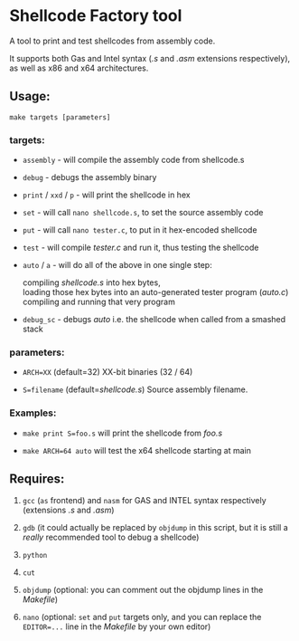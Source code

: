 # Shellcode Factory tool
A tool to print and test shellcodes from assembly code. 

It supports both Gas and Intel syntax (_.s_ and _.asm_ extensions respectively), as well as x86 and x64 architectures.

## Usage:

	make targets [parameters]
 
### targets:

+ `assembly`			- will compile the assembly code from shellcode.s

+ `debug`			- debugs the assembly binary

+ `print` / `xxd` / `p`		- will print the shellcode in hex

+ `set`				- will call `nano shellcode.s`, to set the source assembly code

+ `put`				- will call `nano tester.c`, to put in it hex-encoded shellcode

+ `test`			- will compile _tester.c_ and run it, thus testing the shellcode

+ `auto` / `a`			- will do all of the above in one single step:

   compiling _shellcode.s_ into hex bytes,  
   loading those hex bytes into an auto-generated tester program (_auto.c_)  
   compiling and running that very program

+  `debug_sc`	 - debugs _auto_ i.e. the shellcode when called from a smashed stack
 
### parameters:

+ `ARCH=XX`  (default=32)		XX-bit binaries (32 / 64)

+ `S=filename`  (default=_shellcode.s_)	Source assembly filename.

### Examples:
+ `make print S=foo.s` will print the shellcode from _foo.s_

+ `make ARCH=64 auto` will test the x64 shellcode starting at main

## Requires: 
1. `gcc` (`as` frontend) and `nasm` for GAS and INTEL syntax respectively (extensions _.s_ and _.asm_)

2. `gdb` (it could actually be replaced by `objdump` in this script, but it is still a *really* recommended tool to debug a shellcode)

3. `python`

4. `cut`

5. `objdump` (optional: you can comment out the objdump lines in the _Makefile_)

6. `nano` (optional: `set` and `put` targets only, and you can replace the `EDITOR=...` line in the _Makefile_ by your own editor)

